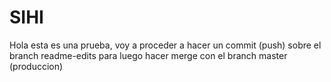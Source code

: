 # SIHI

Hola esta es una prueba, voy a proceder a hacer un commit (push) sobre el branch readme-edits para luego hacer merge con el branch master (produccion) 
